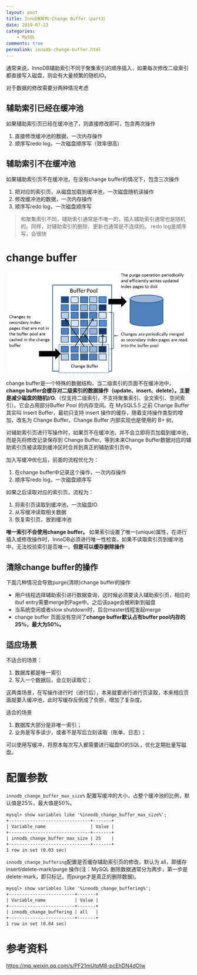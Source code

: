 ```yaml
---
layout: post
title: InnoDB架构-Change Buffer（part3）
date: 2019-07-23
categories:
    - MySQL
comments: true
permalink: innodb-change-buffer.html
---
```


通常来说，InnoDB辅助索引不同于聚集索引的顺序插入，如果每次修改二级索引都直接写入磁盘，则会有大量频繁的随机IO。

对于数据的修改需要分两种情况考虑

## 辅助索引已经在缓冲池

如果辅助索引页已经在缓冲池了，则直接修改即可，包含两次操作

1. 直接修改缓冲池的数据，一次内存操作
2. 顺序写redo log，一次磁盘顺序写（效率很高）

## 辅助索引不在缓冲池

如果辅助索引页不在缓冲池，在没有change buffer的情况下，包含三次操作

1. 把对应的索引页，从磁盘加载到缓冲池，一次磁盘随机读操作
2. 修改缓冲池的数据，一次内存操作
3. 顺序写redo log，一次磁盘顺序写

> 和聚集索引不同，辅助索引通常是不唯一的，插入辅助索引通常也是随机的。同样，对辅助索引的删除、更新也通常是不连续的。
> redo log是顺序写，会很快

# change buffer

![](/assets/images/posts/change-buffer/change-buffer-1.png)

change buffer是一个特殊的数据结构，当二级索引的页面不在缓冲池中，**change buffer会缓存对二级索引的数据操作（update、insert、delete）。主要是减少磁盘的随机I/O.**（仅支持二级索引，不支持聚集索引、全文索引、空间索引）。它会占用部分Buffer Pool 的内存空间。在 MySQL5.5 之前 Change Buffer其实叫 Insert Buffer，最初只支持 insert 操作的缓存，随着支持操作类型的增加，改名为 Change Buffer。Change Buffer 内部实现也是使用的 B+ 树。

对辅助索引页进行写操作时，如果页不在缓冲池，并不会立即将页加载到缓冲池，而是先将修改记录保存到 Change Buffer。等到未来Change Buffer数据对应的辅助索引页被读取到缓冲区时合并到真正的辅助索引页中。

加入写缓冲优化后，前面的流程优化为：

1. 在change buffer中记录这个操作，一次内存操作
2. 顺序写redo log，一次磁盘顺序写

如果之后读取对应的索引页，流程为：

1. 将索引页读取到缓冲池，一次磁盘IO
2. 从写缓冲读取相关数据
3. 恢复索引页，放到缓冲池

**唯一索引不会使用change buffer。** 如果索引设置了唯一(unique)属性，在进行插入或修改操作时，InnoDB必须进行唯一性检查。如果不读取索引页到缓冲池中，无法校验索引是否唯一。**但是可以缓存删除操作**

## 清除change buffer的操作
下面几种情况会导致purge(清除)change buffer的操作

- 用户线程选择辅助索引进行数据查询，这时候必须要读入辅助索引页，相应的ibuf entry需要merge到Page中。之后该page会被刷新到磁盘
- 当系统空闲或者slow shutdown时，后台master线程发起merge
- change buffer 页面没有空间了**change buffer默认占有buffer pool内存的25%，最大为50%。**

## 适应场景
不适合的场景：

1. 数据库都是唯一索引
2. 写入一个数据后，会立刻读取它；

这两类场景，在写操作进行时（进行后），本来就要进行进行页读取，本来相应页面就要入缓冲池，此时写缓存反倒成了负担，增加了复杂度。

适合的场景

1. 数据库大部分是非唯一索引；
2. 业务是写多读少，或者不是写后立刻读取（账单、日志）；

可以使用写缓冲，将原本每次写入都需要进行磁盘IO的SQL，优化定期批量写磁盘。

# 配置参数

`innodb_change_buffer_max_size%` 配置写缓冲的大小，占整个缓冲池的比例，默认值是25%，最大值是50%。

```
mysql> show variables like '%innodb_change_buffer_max_size%';
+-------------------------------+-------+
| Variable_name                 | Value |
+-------------------------------+-------+
| innodb_change_buffer_max_size | 25    |
+-------------------------------+-------+
1 row in set (0.03 sec)
```

`innodb_change_buffering`配置是否缓存辅助索引页的修改，默认为 all，即缓存 insert/delete-mark/purge 操作(注：MySQL 删除数据通常分为两步，第一步是delete-mark，即只标记，而purge才是真正的删除数据)。

```
mysql> show variables like '%innodb_change_buffering%';
+-------------------------+-------+
| Variable_name           | Value |
+-------------------------+-------+
| innodb_change_buffering | all   |
+-------------------------+-------+
1 row in set (0.04 sec)
```

# 参考资料

https://mp.weixin.qq.com/s/PF21mUtpM8-pcEhDN4dOIw